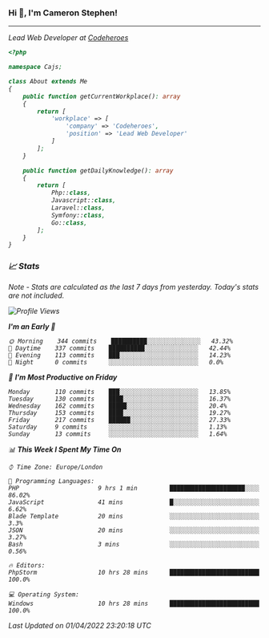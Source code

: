 ### Hi 👋, I'm Cameron Stephen!
<hr>
<p><em>Lead Web Developer at <a href="https://codeheroes.co.uk">Codeheroes</a></p>


```php
<?php

namespace Cajs;

class About extends Me
{
    public function getCurrentWorkplace(): array
    {
        return [
            'workplace' => [
                'company' => 'Codeheroes',
                'position' => 'Lead Web Developer'
            ]
        ];
    }

    public function getDailyKnowledge(): array
    {
        return [
            Php::class,
            Javascript::class,
            Laravel::class,
            Symfony::class,
            Go::class,
        ];
    }
}
```

### 📈 Stats
<p><em>Note - Stats are calculated as the last 7 days from yesterday. Today's stats are not included.</em></p>


<!--START_SECTION:waka-->
![Profile Views](http://img.shields.io/badge/Profile%20Views-0-blue)

**I'm an Early 🐤** 

```text
🌞 Morning    344 commits    ██████████░░░░░░░░░░░░░░░   43.32% 
🌆 Daytime    337 commits    ██████████░░░░░░░░░░░░░░░   42.44% 
🌃 Evening    113 commits    ███░░░░░░░░░░░░░░░░░░░░░░   14.23% 
🌙 Night      0 commits      ░░░░░░░░░░░░░░░░░░░░░░░░░   0.0%

```
📅 **I'm Most Productive on Friday** 

```text
Monday       110 commits    ███░░░░░░░░░░░░░░░░░░░░░░   13.85% 
Tuesday      130 commits    ████░░░░░░░░░░░░░░░░░░░░░   16.37% 
Wednesday    162 commits    █████░░░░░░░░░░░░░░░░░░░░   20.4% 
Thursday     153 commits    ████░░░░░░░░░░░░░░░░░░░░░   19.27% 
Friday       217 commits    ██████░░░░░░░░░░░░░░░░░░░   27.33% 
Saturday     9 commits      ░░░░░░░░░░░░░░░░░░░░░░░░░   1.13% 
Sunday       13 commits     ░░░░░░░░░░░░░░░░░░░░░░░░░   1.64%

```


📊 **This Week I Spent My Time On** 

```text
⌚︎ Time Zone: Europe/London

💬 Programming Languages: 
PHP                      9 hrs 1 min         █████████████████████░░░░   86.02% 
JavaScript               41 mins             █░░░░░░░░░░░░░░░░░░░░░░░░   6.62% 
Blade Template           20 mins             ░░░░░░░░░░░░░░░░░░░░░░░░░   3.3% 
JSON                     20 mins             ░░░░░░░░░░░░░░░░░░░░░░░░░   3.27% 
Bash                     3 mins              ░░░░░░░░░░░░░░░░░░░░░░░░░   0.56%

🔥 Editors: 
PhpStorm                 10 hrs 28 mins      █████████████████████████   100.0%

💻 Operating System: 
Windows                  10 hrs 28 mins      █████████████████████████   100.0%

```


 Last Updated on 01/04/2022 23:20:18 UTC
<!--END_SECTION:waka-->
